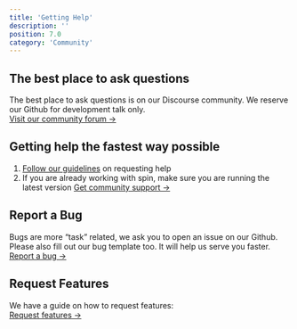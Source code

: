 ```yaml
---
title: 'Getting Help'
description: ''
position: 7.0
category: 'Community'
---
```


## The best place to ask questions
The best place to ask questions is on our Discourse community. We reserve our Github for development talk only.
<br />[Visit our community forum →](https://community.serversideup.net/c/open-source/spin/33)

## Getting help the fastest way possible
1. [Follow our guidelines](https://community.serversideup.net/t/helpful-guide-how-to-ask-for-help/52) on requesting help
1. If you are already working with spin, make sure you are running the latest version
[Get community support →](https://community.serversideup.net/new-topic?&category=open-source/financial-freedom)


## Report a Bug
Bugs are more “task” related, we ask you to open an issue on our Github. Please also fill out our bug template too. It will help us serve you faster.
<br />[Report a bug →](https://github.com/serversideup/spin/issues/new?labels=Bug%3A+Needs+Confirmation+%F0%9F%A7%90&template=bug_report.md&title=)

## Request Features
We have a guide on how to request features:
<br />[Request features →](https://community.serversideup.net/t/requesting-features-for-spin/537)